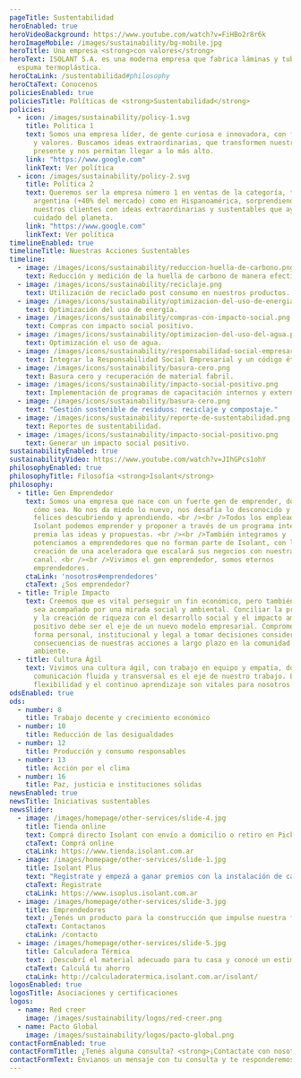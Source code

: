 ```yaml
---
pageTitle: Sustentabilidad
heroEnabled: true
heroVideoBackground: https://www.youtube.com/watch?v=FiHBo2r8r6k
heroImageMobile: /images/sustainability/bg-mobile.jpg
heroTitle: Una empresa <strong>con valores</strong>
heroText: ISOLANT S.A. es una moderna empresa que fabrica láminas y tubos de
  espuma termoplástica.
heroCtaLink: /sustentabilidad#philosophy
heroCtaText: Conocenos
policiesEnabled: true
policiesTitle: Políticas de <strong>Sustentabilidad</strong>
policies:
  - icon: /images/sustainability/policy-1.svg
    title: Politica 1
    text: Somos una empresa líder, de gente curiosa e innovadora, con fuertes lazos
      y valores. Buscamos ideas extraordinarias, que transformen nuestro
      presente y nos permitan llegar a lo más alto.
    link: "https://www.google.com"
    linkText: Ver política
  - icon: /images/sustainability/policy-2.svg
    title: Politica 2
    text: Queremos ser la empresa número 1 en ventas de la categoría, tanto en
      argentina (+40% del mercado) como en Hispanoamérica, sorprendiendo a
      nuestros clientes con ideas extraordinarias y sustentables que ayuden al
      cuidado del planeta.
    link: "https://www.google.com"
    linkText: Ver política
timelineEnabled: true
timelineTitle: Nuestras Acciones Sustentables
timeline:
  - image: /images/icons/sustainability/reduccion-huella-de-carbono.png
    text: Reducción y medición de la huella de carbono de manera efectiva.
  - image: /images/icons/sustainability/reciclaje.png
    text: Utilización de reciclado post consumo en nuestros productos.
  - image: /images/icons/sustainability/optimizacion-del-uso-de-energia.png
    text: Optimización del uso de energía.
  - image: /images/icons/sustainability/compras-con-impacto-social.png
    text: Compras con impacto social positivo.
  - image: /images/icons/sustainability/optimizacion-del-uso-del-agua.png
    text: Optimización el uso de agua.
  - image: /images/icons/sustainability/responsabilidad-social-empresarial.png
    text: Integrar la Responsabilidad Social Empresarial y un código ético en nuestras prácticas.
  - image: /images/icons/sustainability/basura-cero.png
    text: Basura cero y recuperación de material fabril.
  - image: /images/icons/sustainability/impacto-social-positivo.png
    text: Implementación de programas de capacitación internos y externos.
  - image: /images/icons/sustainability/basura-cero.png
    text: "Gestión sostenible de residuos: reciclaje y compostaje."
  - image: /images/icons/sustainability/reporte-de-sustentabilidad.png
    text: Reportes de sustentabilidad.
  - image: /images/icons/sustainability/impacto-social-positivo.png
    text: Generar un impacto social positivo.
sustainabilityEnabled: true
sustainabilityVideo: https://www.youtube.com/watch?v=JIhGPcs1ohY
philosophyEnabled: true
philosophyTitle: Filosofía <strong>Isolant</strong>
philosophy:
  - title: Gen Emprendedor
    text: Somos una empresa que nace con un fuerte gen de emprender, dónde sea y
      cómo sea. No nos da miedo lo nuevo, nos desafía lo desconocido y somos
      felices descubriendo y aprendiendo. <br /><br />Todos los empleados de
      Isolant podemos emprender y proponer a través de un programa interno que
      premia las ideas y propuestas. <br /><br />También integramos y
      potenciamos a emprendedores que no forman parte de Isolant, con la
      creación de una aceleradora que escalará sus negocios con nuestra marca y
      canal. <br /><br />Vivimos el gen emprendedor, somos eternos
      emprendedores.
    ctaLink: 'nosotros#emprendedores'
    ctaText: ¿Sos emprendedor?
  - title: Triple Impacto
    text: Creemos que es vital perseguir un fin económico, pero también que el mismo
      sea acompañado por una mirada social y ambiental. Conciliar la producción
      y la creación de riqueza con el desarrollo social y el impacto ambiental
      positivo debe ser el eje de un nuevo modelo empresarial. Comprometidos de
      forma personal, institucional y legal a tomar decisiones considerando las
      consecuencias de nuestras acciones a largo plazo en la comunidad y el
      ambiente.
  - title: Cultura Ágil
    text: Vivimos una cultura ágil, con trabajo en equipo y empatía, donde la
      comunicación fluida y transversal es el eje de nuestro trabajo. La
      flexibilidad y el continuo aprendizaje son vitales para nosotros.
odsEnabled: true
ods:
  - number: 8
    title: Trabajo decente y crecimiento económico
  - number: 10
    title: Reducción de las desigualdades
  - number: 12
    title: Producción y consumo responsables
  - number: 13
    title: Acción por el clima
  - number: 16
    title: Paz, justicia e instituciones sólidas
newsEnabled: true
newsTitle: Iniciativas sustentables
newsSlider:
  - image: /images/homepage/other-services/slide-4.jpg
    title: Tienda online
    text: Comprá directo Isolant con envío a domicilio o retiro en Pick up points.
    ctaText: Comprá online
    ctaLink: https://www.tienda.isolant.com.ar
  - image: /images/homepage/other-services/slide-1.jpg
    title: Isolant Plus
    text: "Registrate y empezá a ganar premios con la instalación de cada rollo de aislante Isolant: ¡Es fácil y gratis!"
    ctaText: Registrate
    ctaLink: https://www.isoplus.isolant.com.ar
  - image: /images/homepage/other-services/slide-3.jpg
    title: Emprendedores
    text: ¿Tenés un producto para la construcción que impulse nuestra filosofía de Triple Impacto? Escribinos!
    ctaText: Contactanos
    ctaLink: /contacto
  - image: /images/homepage/other-services/slide-5.jpg
    title: Calculadora Térmica
    text: ¡Descubrí el material adecuado para tu casa y conocé un estimado de lo que vas a ahorrarte!
    ctaText: Calculá tu ahorro
    ctaLink: http://calculadoratermica.isolant.com.ar/isolant/
logosEnabled: true
logosTitle: Asociaciones y certificaciones
logos:
  - name: Red creer
    image: /images/sustainability/logos/red-creer.png
  - name: Pacto Global
    image: /images/sustainability/logos/pacto-global.png
contactFormEnabled: true
contactFormTitle: ¿Tenés alguna consulta? <strong>¡Contactate con nosotros!</strong>
contactFormText: Envianos un mensaje con tu consulta y te responderemos a la brevedad.
---
```

